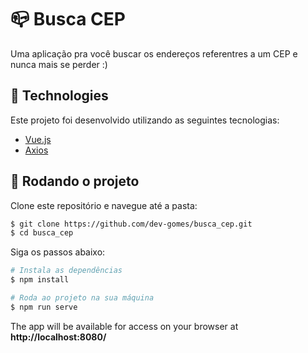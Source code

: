 # 📪 Busca CEP

Uma aplicação pra você buscar os endereços referentres a um CEP e nunca mais se perder :)

## 🧪 Technologies

Este projeto foi desenvolvido utilizando as seguintes tecnologias:

- [Vue.js](https://vuejs.org/)
- [Axios](https://axios-http.com/)

## 🚀 Rodando o projeto

Clone este repositório e navegue até a pasta:

```bash
$ git clone https://github.com/dev-gomes/busca_cep.git
$ cd busca_cep
```

Siga os passos abaixo:
```bash
# Instala as dependências
$ npm install

# Roda ao projeto na sua máquina
$ npm run serve
```
The app will be available for access on your browser at **http://localhost:8080/**